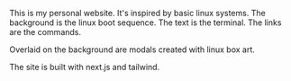 This is my personal website. It's inspired by basic linux systems. The
background is the linux boot sequence. The text is the terminal. The links are
the commands.

Overlaid on the background are modals created with linux box art.

The site is built with next.js and tailwind.
